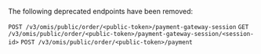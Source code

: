 The following deprecated endpoints have been removed:

  `POST /v3/omis/public/order/<public-token>/payment-gateway-session`
  `GET /v3/omis/public/order/<public-token>/payment-gateway-session/<session-id>`
  `POST /v3/omis/public/order/<public-token>/payment`
 